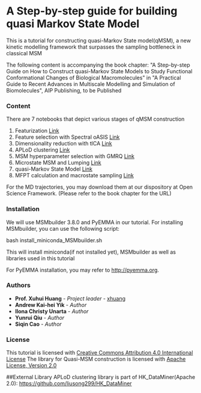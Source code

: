 # A Step-by-step guide for building quasi Markov State Model

This is a tutorial for constructing quasi-Markov State model(qMSM), a new kinetic modelling framework that surpasses the sampling bottleneck in classical MSM

The following content is accompanying the book chapter:
"A Step-by-step Guide on How to Construct quasi-Markov State Models to Study Functional Conformational Changes of Biological Macromolecules" in
"A Practical Guide to Recent Advances in Multiscale Modelling and Simulation of Biomolecules", AIP Publishing, to be Published


### Content

There are 7 notebooks that depict various stages of qMSM construction

1. Featurization [Link](notebook/Featurization.ipynb)
2. Feature selection with Spectral oASIS [Link](notebook/SpectraloASIS-Parallel.ipynb)
3. Dimensionality reduction with tlCA [Link](notebook/TICA.ipynb)
4. APLoD clustering [Link](notebook/APLoD.ipynb)
5. MSM hyperparameter selection with GMRQ [Link](notebook/Gmrq.ipynb)
6. Microstate MSM and Lumping [Link](notebook/micorstate_MSM&PCCA.ipynb)
7. quasi-Markov State Model [Link](notebook/qMSM.ipynb)
8. MFPT calculation and macrostate sampling [Link](notebook/Analysis.ipynb)

For the MD trajectories, you may download them at our dispository at Open Science Framework. (Please refer to the book chapter for the URL)

### Installation
We will use MSMbuilder 3.8.0 and PyEMMA in our tutorial. For installing MSMbuilder, you can use the following script:

bash install_miniconda_MSMbuilder.sh

This will install miniconda(if not installed yet), MSMbuilder as well as libraries used in this tutorial  

For PyEMMA installation, you may refer to http://pyemma.org.

### Authors
* **Prof. Xuhui Huang** - *Project leader* - [xhuang](xhuang@chem.wisc.edu)
* **Andrew Kai-hei Yik** - *Author* 
* **Ilona Christy Unarta** - *Author* 
* **Yunrui Qiu** - *Author* 
* **Siqin Cao** - *Author* 

### License

This tutorial is licensed with <a rel="license" href="http://creativecommons.org/licenses/by/4.0/">Creative Commons Attribution 4.0 International License</a>
The library for Quasi-MSM construction is licensed with  <a rel="license" href="http://www.apache.org/licenses/LICENSE-2.0">Apache License, Version 2.0</a>

##External Library
APLoD clustering library is part of HK_DataMiner(Apache 2.0): https://github.com/liusong299/HK_DataMiner